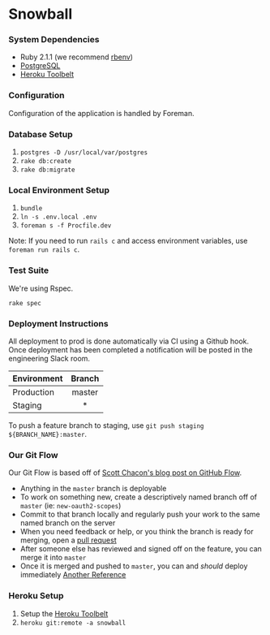 Snowball
======

### System Dependencies

* Ruby 2.1.1 (we recommend [rbenv](http://rbenv.org/))
* [PostgreSQL](https://wiki.postgresql.org/wiki/Homebrew)
* [Heroku Toolbelt](http://toolbelt.heroku.com/)

### Configuration

Configuration of the application is handled by Foreman.

### Database Setup

1. `postgres -D /usr/local/var/postgres`
1. `rake db:create`
1. `rake db:migrate`

### Local Environment Setup

1. `bundle`
1. `ln -s .env.local .env`
1. `foreman s -f Procfile.dev`

Note: If you need to run `rails c` and access environment variables, use `foreman run rails c`.

### Test Suite

We're using Rspec.

`rake spec`

### Deployment Instructions
All deployment to prod is done automatically via CI using a Github hook. Once deployment has been completed a notification will be posted in the engineering Slack room.

| Environment   | Branch    |
| ------------- |:---------:|
| Production    | master    |
| Staging       | *         |

To push a feature branch to staging, use `git push staging ${BRANCH_NAME}:master`.

### Our Git Flow
Our Git Flow is based off of [Scott Chacon's blog post on GitHub Flow](http://scottchacon.com/2011/08/31/github-flow.html). 
- Anything in the `master` branch is deployable
- To work on something new, create a descriptively named branch off of `master` (ie: `new-oauth2-scopes`)
- Commit to that branch locally and regularly push your work to the same named branch on the server
- When you need feedback or help, or you think the branch is ready for merging, open a [pull request](https://help.github.com/articles/using-pull-requests)
- After someone else has reviewed and signed off on the feature, you can merge it into `master`
- Once it is merged and pushed to `master`, you can and *should* deploy immediately
[Another Reference](https://gist.github.com/jbenet/ee6c9ac48068889b0912)

### Heroku Setup
1. Setup the [Heroku Toolbelt](http://toolbelt.heroku.com/)
1. `heroku git:remote -a snowball`
